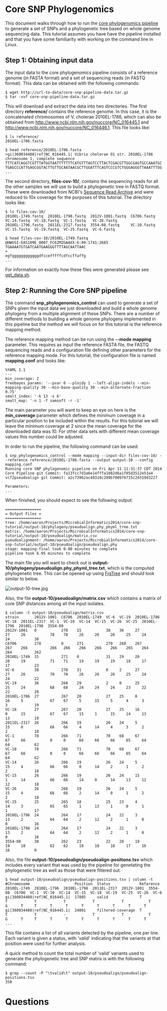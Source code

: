 Core SNP Phylogenomics
======================

This document walks through how to run the [core phylogenomics pipeline](https://github.com/apetkau/core-phylogenomics) to generate a set of SNPs and a phylogenetic tree based on whole genome sequencing data.  This tutorial assumes you have have the pipeline installed and that you have some familiarity with working on the command line in Linux.

Step 1: Obtaining input data
----------------------------

The input data to the core phylogenomics pipeline consists of a reference genome (in FASTA format) and a set of sequencing reads (in FASTQ format).  This data can be obtained with the following commands:

	$ wget http://url-to-data/core-snp-pipeline-data.tar.gz
	$ tar -xvf core-snp-pipeline-data.tar.gz

This will download and extract the data into two directories.  The first directory **reference/** contains the reference genome.  In this case, it is the concatenated chromosomes of V. cholerae 2010EL-1786, which can also be obtained from http://www.ncbi.nlm.nih.gov/nuccore/NC_016445.1 and http://www.ncbi.nlm.nih.gov/nuccore/NC_016446.1.  This file looks like:

	$ ls reference/
	2010EL-1786.fasta

	$ head reference/2010EL-1786.fasta
	>gi|360034408|ref|NC_016445.1| Vibrio cholerae O1 str. 2010EL-1786 chromosome 1, complete sequence
	TTTCATCAGGTCGTTTATGGTAATTTTTTTCATGTTTAGTCCTTACTCGACGTTGGCGAGTGCCAAATGC
	TGAGCCCATTGAGCGGTACTTGTTGCAATAACGCTTGGATTTCAGTCCCGTCTGGGAGGGTTAAATTTGG
	...

The second directory, __files-cov-10/__, contains the sequencing reads for all the other samples we will use to build a phylogenetic tree in FASTQ format.  These were downloaded from NCBI's [Sequence Read Archive](http://www.ncbi.nlm.nih.gov/sra/) and were reduced to 10x coverage for the purposes of this tutorial.  The directory looks like:

	$ ls files-cov-10/
	2010EL-1749.fastq  2010EL-1798.fastq  2012V-1001.fastq  C6706.fastq  VC-14.fastq  VC-18.fastq  VC-1.fastq   VC-26.fastq
	2010EL-1796.fastq  2011EL-2317.fastq  3554-08.fastq     VC-10.fastq  VC-15.fastq  VC-19.fastq  VC-25.fastq  VC-6.fastq

	$ head files-cov-10/2010EL-1749.fastq
	@HWUSI-EAS109E_0007_FC62MZGAAXX:6:89:1741:2665
	TGAAAATGTGATCAATGAAGGGTTTTAGCAATTAAC
	+
	egfggggggggggggdfccefffffcdfccffaffg
	...

For information on exactly how these files were generated please see [get_data.sh](../dataset/get_data.sh).

Step 2: Running the Core SNP pipeline
-------------------------------------

The command __snp_phylogenomics_control__ can used to generate a set of SNPs given the input data we just downloaded and build a whole genome phylogeny from a multiple alignment of these SNPs.  There are a number of different methods to building a whole genome phylogeny implemented in this pipeline but the method we will focus on for this tutorial is the reference mapping method.  

The reference mapping method can be run using the __--mode mapping__ parameter.  This requires as input the reference FASTA file, the FASTQ sequencing reads and a configuration file defining other parameters for the reference mapping mode.  For this tutorial, the configuration file is named __mapping.conf__ and looks like:

	%YAML 1.1
	---
	min_coverage: 2
	freebayes_params: '--pvar 0 --ploidy 1 --left-align-indels --min-mapping-quality 30 --min-base-quality 30 --min-alternate-fraction 0.75'
	smalt_index: '-k 13 -s 6'
	smalt_map: '-n 1 -f samsoft -r -1'

The main parameter you will want to keep an eye on here is the __min_coverage__ parameter which defines the minimum coverage in a particular position to be included within the results.  For this tutorial we will leave the minimum coverage at 2 since the mean coverage for the downloaded data was 10.  For other data sets with different mean coverage values this number could be adjusted.

In order to run the pipeline, the following command can be used:

	$ snp_phylogenomics_control --mode mapping --input-dir files-cov-10/ --reference reference/2010EL-1786.fasta --output output-10 --config mapping.conf
	Running core SNP phylogenomic pipeline on Fri Apr 11 11:31:37 CDT 2014
	Core Pipeline git Commit: fa13fcc7d3a6e14fffa1082d6a1f05d3512e53a4
	vcf2pseudoalign git Commit: a2c73962ac48310c289b700976715c2d319d3227
	
	Parameters:
	...

When finished, you should expect to see the following output:

	================
	= Output Files =
	================
	tree: /home/aaron/Projects/MicrobialInformatics2014/core-snp-tutorial/output-10/phylogeny/pseudoalign.phy_phyml_tree.txt
	matrix: /home/aaron/Projects/MicrobialInformatics2014/core-snp-tutorial/output-10/pseudoalign/matrix.csv
	pseudoalignment: /home/aaron/Projects/MicrobialInformatics2014/core-snp-tutorial/output-10/pseudoalign/pseudoalign.phy
	stage: mapping-final took 0.00 minutes to complete
	pipeline took 6.95 minutes to complete

The main file you will want to check out is __output-10/phylogeny/pseudoalign.phy_phyml_tree.txt__, which is the computed phylogenetic tree.  This can be opened up using [FigTree](http://tree.bio.ed.ac.uk/software/figtree/) and should look similar to below.

![output-10-tree.jpg](output-10-tree.jpg)

Also, the file __output-10/pseudoalign/matrix.csv__ which contains a matrix of core SNP distances among all the input isolates.

	$ column -t output-10/pseudoalign/matrix.csv
	strain       2012V-1001  C6706  2010EL-1749  VC-6  VC-19  2010EL-1786  VC-18  2011EL-2317  VC-1  VC-10  VC-14  VC-15  VC-26  VC-25  2010EL-1796  2010EL-1798  3554-08
	2012V-1001   0           278    15           38    36     27           27     26           78    78     26     26     26     25     24           24           30
	C6706        278         0      271          270   268    267          267    266          266   266    266    266    266    265    264          264          262
	2010EL-1749  15          271    0            31    29     20           20     19           71    71     19     19     19     18     17           17           23
	VC-6         38          270    31           0     2      27           27     26           70    70     26     26     26     25     24           24           22
	VC-19        36          268    29           2     0      25           25     24           68    68     24     24     24     23     22           22           20
	2010EL-1786  27          267    20           27    25     0            16     5            67    67     5      15     5      4      3            3            19
	VC-18        27          267    20           27    25     16           0      15           67    67     15     1      15     14     13           13           19
	2011EL-2317  26          266    19           26    24     5            15     0            66    66     4      14     4      3      2            2            18
	VC-1         78          266    71           70    68     67           67     66           0     0      66     66     66     65     64           64           62
	VC-10        78          266    71           70    68     67           67     66           0     0      66     66     66     65     64           64           62
	VC-14        26          266    19           26    24     5            15     4            66    66     0      14     2      1      2            2            18
	VC-15        26          266    19           26    24     15           1      14           66    66     14     0      14     13     12           12           18
	VC-26        26          266    19           26    24     5            15     4            66    66     2      14     0      1      2            2            18
	VC-25        25          265    18           25    23     4            14     3            65    65     1      13     1      0      1            1            17
	2010EL-1796  24          264    17           24    22     3            13     2            64    64     2      12     2      1      0            0            16
	2010EL-1798  24          264    17           24    22     3            13     2            64    64     2      12     2      1      0            0            16
	3554-08      30          262    23           22    20     19           19     18           62    62     18     18     18     17     16           16           0

Also, the file __output-10/pseudoalign/pseudoalign-positions.tsv__ which includes every variant that was used by the pipeline for genetating the phylogenetic tree as well as those that were filtered out.

	$ head output-10/pseudoalign/pseudoalign-positions.tsv | column -t
	#Chromosome                    Position  Status             Reference  2010EL-1749  2010EL-1796  2010EL-1798  2011EL-2317  2012V-1001  3554-08  C6706  VC-1  VC-10  VC-14  VC-15  VC-18  VC-19  VC-25  VC-26  VC-6
	gi|360034408|ref|NC_016445.1|  17885     valid              T          T            T            T            T            T           T        G      T     T      T      T      T      T      T      T      T
	gi|360034408|ref|NC_016445.1|  24001     filtered-coverage  T          T            T            -            T            T           T        G      T     T      T      T      T      T      T      T      T
	...
	
This file contains a list of all variants detected by the pipeline, one per line.  Each variant is given a status, with 'valid' indicating that the variants at that position were used for further analysis.

A quick method to count the total number of 'valid' variants used to generate the phylogenetic tree and SNP matrix is with the following command:

	$ grep --count -P "\tvalid\t" output-10/pseudoalign/pseudoalign-positions.tsv
	358

Questions
=========

